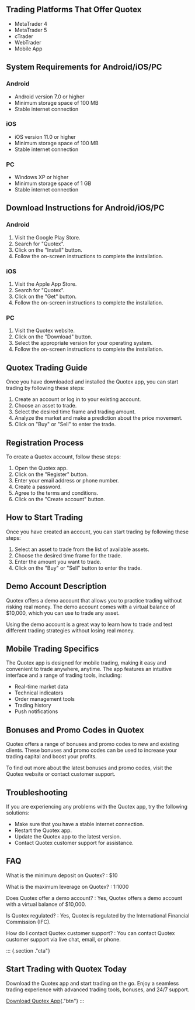 ## Trading Platforms That Offer Quotex

-   MetaTrader 4
-   MetaTrader 5
-   cTrader
-   WebTrader
-   Mobile App

## System Requirements for Android/iOS/PC

### Android

-   Android version 7.0 or higher
-   Minimum storage space of 100 MB
-   Stable internet connection

### iOS

-   iOS version 11.0 or higher
-   Minimum storage space of 100 MB
-   Stable internet connection

### PC

-   Windows XP or higher
-   Minimum storage space of 1 GB
-   Stable internet connection

## Download Instructions for Android/iOS/PC

### Android

1.  Visit the Google Play Store.
2.  Search for "Quotex".
3.  Click on the "Install" button.
4.  Follow the on-screen instructions to complete the installation.

### iOS

1.  Visit the Apple App Store.
2.  Search for "Quotex".
3.  Click on the "Get" button.
4.  Follow the on-screen instructions to complete the installation.

### PC

1.  Visit the Quotex website.
2.  Click on the "Download" button.
3.  Select the appropriate version for your operating system.
4.  Follow the on-screen instructions to complete the installation.

## Quotex Trading Guide

Once you have downloaded and installed the Quotex app, you can start
trading by following these steps:

1.  Create an account or log in to your existing account.
2.  Choose an asset to trade.
3.  Select the desired time frame and trading amount.
4.  Analyze the market and make a prediction about the price movement.
5.  Click on "Buy" or "Sell" to enter the trade.

## Registration Process

To create a Quotex account, follow these steps:

1.  Open the Quotex app.
2.  Click on the "Register" button.
3.  Enter your email address or phone number.
4.  Create a password.
5.  Agree to the terms and conditions.
6.  Click on the "Create account" button.

## How to Start Trading

Once you have created an account, you can start trading by following
these steps:

1.  Select an asset to trade from the list of available assets.
2.  Choose the desired time frame for the trade.
3.  Enter the amount you want to trade.
4.  Click on the "Buy" or "Sell" button to enter the trade.

## Demo Account Description

Quotex offers a demo account that allows you to practice trading without
risking real money. The demo account comes with a virtual balance of
\$10,000, which you can use to trade any asset.

Using the demo account is a great way to learn how to trade and test
different trading strategies without losing real money.

## Mobile Trading Specifics

The Quotex app is designed for mobile trading, making it easy and
convenient to trade anywhere, anytime. The app features an intuitive
interface and a range of trading tools, including:

-   Real-time market data
-   Technical indicators
-   Order management tools
-   Trading history
-   Push notifications

## Bonuses and Promo Codes in Quotex

Quotex offers a range of bonuses and promo codes to new and existing
clients. These bonuses and promo codes can be used to increase your
trading capital and boost your profits.

To find out more about the latest bonuses and promo codes, visit the
Quotex website or contact customer support.

## Troubleshooting

If you are experiencing any problems with the Quotex app, try the
following solutions:

-   Make sure that you have a stable internet connection.
-   Restart the Quotex app.
-   Update the Quotex app to the latest version.
-   Contact Quotex customer support for assistance.

## FAQ

What is the minimum deposit on Quotex?
:   \$10

What is the maximum leverage on Quotex?
:   1:1000

Does Quotex offer a demo account?
:   Yes, Quotex offers a demo account with a virtual balance of
    \$10,000.

Is Quotex regulated?
:   Yes, Quotex is regulated by the International Financial Commission
    (IFC).

How do I contact Quotex customer support?
:   You can contact Quotex customer support via live chat, email, or
    phone.

::: {.section ."cta"}
## Start Trading with Quotex Today

Download the Quotex app and start trading on the go. Enjoy a seamless
trading experience with advanced trading tools, bonuses, and 24/7
support.

[Download Quotex
App](\%22https://traff.sbs/quotexonelink\%22){."btn"}
:::

